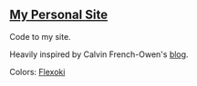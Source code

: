 ## [My Personal Site][link]
Code to my site. 

Heavily inspired by Calvin French-Owen's [blog][calvin]. 

Colors: [Flexoki][theme]

[link]: https://jedsweeney.com
[theme]: https://stephango.com/flexoki
[calvin]: https://calv.info

